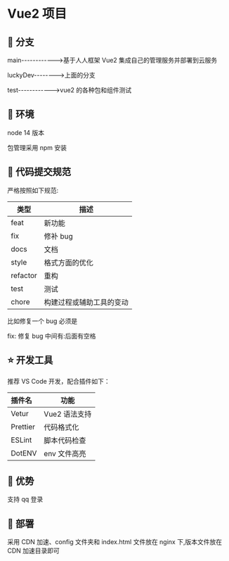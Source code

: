 # Vue2 项目

## 🐑 分支

main------------>基于人人框架 Vue2 集成自己的管理服务并部署到云服务

luckyDev-------->上面的分支

test------------>vue2 的各种包和组件测试

## 🐶 环境

node 14 版本

包管理采用 npm 安装

## 🐯 代码提交规范

严格按照如下规范:

| 类型     | 描述                     |
| -------- | ------------------------ |
| feat     | 新功能                   |
| fix      | 修补 bug                 |
| docs     | 文档                     |
| style    | 格式方面的优化           |
| refactor | 重构                     |
| test     | 测试                     |
| chore    | 构建过程或辅助工具的变动 |

比如修复一个 bug 必须是

fix: 修复 bug
中间有:后面有空格

## ⭐️ 开发工具

推荐 VS Code 开发，配合插件如下：

| 插件名   | 功能          |
| :------- | ------------- |
| Vetur    | Vue2 语法支持 |
| Prettier | 代码格式化    |
| ESLint   | 脚本代码检查  |
| DotENV   | env 文件高亮  |

## 🚀 优势

支持 qq 登录

## 🐷 部署

采用 CDN 加速、config 文件夹和 index.html 文件放在 nginx 下,版本文件放在 CDN 加速目录即可
